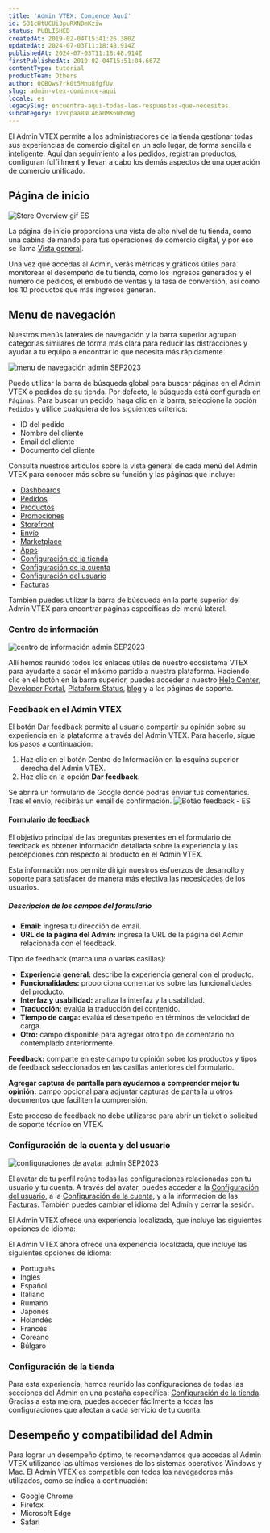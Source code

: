 ```yaml
---
title: 'Admin VTEX: Comience Aquí'
id: 531cHtUCUi3puRXNDmKziw
status: PUBLISHED
createdAt: 2019-02-04T15:41:26.380Z
updatedAt: 2024-07-03T11:18:48.914Z
publishedAt: 2024-07-03T11:18:48.914Z
firstPublishedAt: 2019-02-04T15:51:04.667Z
contentType: tutorial
productTeam: Others
author: 0QBQws7rk0t5Mnu8fgfUv
slug: admin-vtex-comience-aqui
locale: es
legacySlug: encuentra-aqui-todas-las-respuestas-que-necesitas
subcategory: 1VvCpaa8NCA6a0MK6W6oWg
---
```


El Admin VTEX permite a los administradores de la tienda gestionar todas sus experiencias de comercio digital en un solo lugar, de forma sencilla e inteligente. Aquí dan seguimiento a los pedidos, registran productos, configuran fulfillment y llevan a cabo los demás aspectos de una operación de comercio unificado.

## Página de inicio
![Store Overview gif ES](https://images.ctfassets.net/alneenqid6w5/4vKmiLmTVUtaxn5vzpX5xq/b91a459e41bac28866c1165ca8fcc208/Store_Overview_gif_ES.gif)

La página de inicio proporciona una vista de alto nivel de tu tienda, como una cabina de mando para tus operaciones de comercio digital, y por eso se llama [Vista general](https://help.vtex.com/es/v4/docs/visao-geral-da-loja--6mcM4LPUqQxSiXY6uFtXZy).

Una vez que accedas al Admin, verás métricas y gráficos útiles para monitorear el desempeño de tu tienda, como los ingresos generados y el número de pedidos, el embudo de ventas y la tasa de conversión, así como los 10 productos que más ingresos generan.

## Menu de navegación  

Nuestros menús laterales de navegación y la barra superior agrupan categorías similares de forma más clara para reducir las distracciones y ayudar a tu equipo a encontrar lo que necesita más rápidamente. 

![menu de navegación admin SEP2023](https://images.ctfassets.net/alneenqid6w5/2uRMUQWZoiRiuEL70siDJ1/76b32915010a0dc372fe94ba378e690e/admin-navigation.png)

Puede utilizar la barra de búsqueda global para buscar páginas en el Admin VTEX o pedidos de su tienda. Por defecto, la búsqueda está configurada en `Páginas`. Para buscar un pedido, haga clic en la barra, seleccione la opción `Pedidos` y utilice cualquiera de los siguientes criterios:

- ID del pedido
- Nombre del cliente
- Email del cliente
- Documento del cliente

Consulta nuestros artículos sobre la vista general de cada menú del Admin VTEX para conocer más sobre su función y las páginas que incluye:

- [Dashboards](https://help.vtex.com/es/v4/docs/visao-geral-dashboards--3FA56jDSTQjuSDwJRYQihm)      
- [Pedidos](https://help.vtex.com/es/v4/docs/visao-geral-pedidos--wHTMvgtq5BuUJhZdYYExj)    
- [Productos](https://help.vtex.com/es/v4/docs/visao-geral-produtos--5Aq3VcT9G9AeIAKFmHaf0u)     
- [Promociones](https://help.vtex.com/es/v4/docs/visao-geral-promocoes--6ZSwEn2PJQ5qs0Az2EPbd3)    
- [Storefront](https://help.vtex.com/es/v4/docs/visao-geral-storefront--6LK0TxoDqrJz2YnM90WvIk)    
- [Envío](https://help.vtex.com/es/v4/docs/visao-geral-envio--1hw1otLpTkIjQh4WiBTFYv)  
- [Marketplace](https://help.vtex.com/es/v4/docs/visao-geral-marketplace--1MwABSIGjYSrFPUXhnUXiV)  
- [Apps](https://help.vtex.com/es/v4/docs/apps-overview--Abz99oney4PUmrf7QcHc9)  
- [Configuración de la tienda](https://help.vtex.com/es/tutorial/visao-geral-configuracoes-da-loja--6VtlMoid6iM9dP14X1CopT)  
- [Configuración de la cuenta](https://help.vtex.com/es/v4/docs/account-settings-overview--159BmXTQhaP44wLxtPff6r)  
- [Configuración del usuario](https://help.vtex.com/es/v4/docs/visao-geral-configuracoes-usuario--1qYAvOTZBVYMosJ7tQm3Ry)  
- [Facturas](https://help.vtex.com/es/v4/docs/billing-overview--CcugO41lhNJzQKpazKYQC)  

<div class="alert alert-info">
También puedes utilizar la barra de búsqueda en la parte superior del Admin VTEX para encontrar páginas específicas del menú lateral. 
</div>

### Centro de información

![centro de información admin SEP2023](https://images.ctfassets.net/alneenqid6w5/7a9d2QspPcT4w9BbdpQiR6/b1146f7ef7eec57f4f2a9c7a5f3e25c1/Information_center.gif)

Allí hemos reunido todos los enlaces útiles de nuestro ecosistema VTEX para ayudarte a sacar el máximo partido a nuestra plataforma. Haciendo clic en el botón <i class='fa fa-question-circle-o'></i>  en la barra superior, puedes acceder a nuestro [Help Center](https://help.vtex.com), [Developer Portal](https://developers.vtex.com/), [Plataform Status](https://status.vtex.com/), [blog](https://vtex.com/es/blog/) y a las páginas de soporte.

### Feedback en el Admin VTEX
El botón Dar feedback permite al usuario compartir su opinión sobre su experiencia en la plataforma a través del Admin VTEX. Para hacerlo, sigue los pasos a continuación:
1. Haz clic en el botón Centro de Información en la esquina superior derecha del Admin VTEX.
2. Haz clic en la opción **Dar feedback**.

Se abrirá un formulario de Google donde podrás enviar tus comentarios. Tras el envío, recibirás un email de confirmación.
![Botão feedback - ES](https://images.ctfassets.net/alneenqid6w5/6OUJxw2vU5UhLX16TOMAts/38ed137e7d5d226361bee4ecd98a1f18/Bot_o_feedback_-_ES.gif)

#### Formulario de feedback
El objetivo principal de las preguntas presentes en el formulario de feedback es obtener información detallada sobre la experiencia y las percepciones con respecto al producto en el Admin VTEX.

Esta información nos permite dirigir nuestros esfuerzos de desarrollo y soporte para satisfacer de manera más efectiva las necesidades de los usuarios.

##### Descripción de los campos del formulario
- **Email:** ingresa tu dirección de email.
- **URL de la página del Admin:** ingresa la URL de la página del Admin relacionada con el feedback.

Tipo de feedback (marca una o varias casillas): 
- **Experiencia general:** describe la experiencia general con el producto.
- **Funcionalidades:** proporciona comentarios sobre las funcionalidades del producto.
- **Interfaz y usabilidad:** analiza la interfaz y la usabilidad.
- **Traducción:** evalúa la traducción del contenido.
- **Tiempo de carga:** evalúa el desempeño en términos de velocidad de carga.
- **Otro:** campo disponible para agregar otro tipo de comentario no contemplado anteriormente.

**Feedback:** comparte en este campo tu opinión sobre los productos y tipos de feedback seleccionados en las casillas anteriores del formulario.

**Agregar captura de pantalla para ayudarnos a comprender mejor tu opinión:** campo opcional para adjuntar capturas de pantalla u otros documentos que faciliten la comprensión.

<div class = "alert alert-info">
Este proceso de feedback no debe utilizarse para abrir un ticket o solicitud de soporte técnico en VTEX.
</div>

### Configuración de la cuenta y del usuario

![configuraciones de avatar admin SEP2023](https://images.ctfassets.net/alneenqid6w5/52uxBkDXceU5apwZe4ZkaQ/bd3df394bdf8c173763d8df481cf3a52/Avatar_settings2.gif)

El avatar de tu perfil reúne todas las configuraciones relacionadas con tu usuario y tu cuenta. A través del avatar, puedes acceder a la [Configuración del usuario](https://help.vtex.com/es/v4/docs/user-settings-overview--1qYAvOTZBVYMosJ7tQm3Ry), a la [Configuración de la cuenta](https://help.vtex.com/es/v4/docs/account-settings-overview--159BmXTQhaP44wLxtPff6r), y a la información de las [Facturas](https://help.vtex.com/es/v4/docs/billing-overview--CcugO41lhNJzQKpazKYQC).  También puedes cambiar el idioma del Admin y cerrar la sesión.

El Admin VTEX ofrece una experiencia localizada, que incluye las siguientes opciones de idioma:

El Admin VTEX ahora ofrece una experiencia localizada, que incluye las siguientes opciones de idioma:

- Portugués
- Inglés
- Español
- Italiano
- Rumano
- Japonés
- Holandés
- Francés
- Coreano
- Búlgaro

### Configuración de la tienda

Para esta experiencia, hemos reunido las configuraciones de todas las secciones del Admin en una pestaña específica: [Configuración de la tienda](https://help.vtex.com/es/v4/docs/visao-geral-configuracoes-da-loja--5e1Mj7oBDq2NEYJ7cpDdR4). Gracias a esta mejora, puedes acceder fácilmente a todas las configuraciones que afectan a cada servicio de tu cuenta.

## Desempeño y compatibilidad del Admin
Para lograr un desempeño óptimo, te recomendamos que accedas al Admin VTEX utilizando las últimas versiones de los sistemas operativos Windows y Mac. El Admin VTEX es compatible con todos los navegadores más utilizados, como se indica a continuación:

- Google Chrome  
- Firefox  
- Microsoft Edge  
- Safari  

